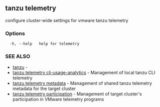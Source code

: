 ## tanzu telemetry

configure cluster-wide settings for vmware tanzu telemetry

### Options

```
  -h, --help   help for telemetry
```

### SEE ALSO

* [tanzu](tanzu.md)	 - 
* [tanzu telemetry cli-usage-analytics](tanzu_telemetry_cli-usage-analytics.md)	 - Management of local tanzu CLI telemetry
* [tanzu telemetry metadata](tanzu_telemetry_metadata.md)	 - Management of shared tanzu telemetry metadata for the target cluster
* [tanzu telemetry participation](tanzu_telemetry_participation.md)	 - Management of target cluster's participation in VMware telemetry programs

